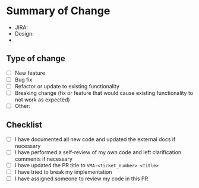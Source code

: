 # Summary of Change

- JIRA:
- Design:
-

## Type of change

- [ ] New feature
- [ ] Bug fix
- [ ] Refactor or update to existing functionality
- [ ] Breaking change (fix or feature that would cause existing functionality to not work as expected)
- [ ] Other:

## Checklist

- [ ] I have documented all new code and updated the external docs if necessary
- [ ] I have performed a self-review of my own code and left clarification comments if necessary
- [ ] I have updated the PR title to `VMA-<ticket_number> <Title>`
- [ ] I have tried to break my implementation
- [ ] I have assigned someone to review my code in this PR
